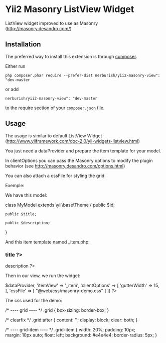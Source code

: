 Yii2 Masonry ListView Widget
======================

ListView widget improved to use as Masonry (http://masonry.desandro.com/)

Installation
------------

The preferred way to install this extension is through [composer](http://getcomposer.org/download/).

Either run

```
php composer.phar require --prefer-dist nerburish/yii2-masonry-view": "dev-master
```

or add

```
nerburish/yii2-masonry-view": "dev-master
```

to the require section of your `composer.json` file.


Usage
-----

The usage is similar to default ListView Widget (http://www.yiiframework.com/doc-2.0/yii-widgets-listview.html)

You just need a dataProvider and prepare the item template for your model.

In clientOptions you can pass the Masonry options to modify the plugin behavior (see http://masonry.desandro.com/options.html)

You can also attach a cssFile for styling the grid.

Exemple:

We have this model:

class MyModel extends \yii\base\Theme
{
	public $id;
	
	public $title;
	
	public $description;
}

And this item template named _item.php:

<h3><?= $model->title ?></h3>
<p><?= $model->description ?></p>

Then in our view, we run the widget:

<?php echo \nerburish\masonryview\MasonryView::widget([
	'dataProvider' => $dataProvider,
	'itemView' => '_item',
	'clientOptions' => [
	  'gutterWidth' => 15,
	],
	'cssFile' => [
		"@web/css/masonry-demo.css"		
	]
]) ?>

The css used for the demo:

/* ---- grid ---- */
.grid {
  box-sizing: border-box;
}

/* clearfix */
.grid:after {
  content: '';
  display: block;
  clear: both;
}

/* ---- grid-item ---- */
.grid-item {
  width: 20%;
  padding: 10px;  
  margin: 10px auto;
  float: left;
  background: #e4e4e4;
  border-radius: 5px;
}





 